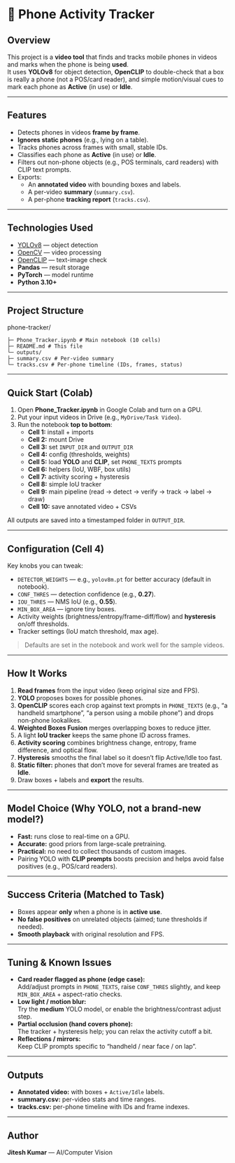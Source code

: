# 📱 Phone Activity Tracker

## Overview
This project is a **video tool** that finds and tracks mobile phones in videos and marks when the phone is being **used**.  
It uses **YOLOv8** for object detection, **OpenCLIP** to double-check that a box is really a phone (not a POS/card reader), and simple motion/visual cues to mark each phone as **Active** (in use) or **Idle**.

---

## Features
- Detects phones in videos **frame by frame**.
- **Ignores static phones** (e.g., lying on a table).
- Tracks phones across frames with small, stable IDs.
- Classifies each phone as **Active** (in use) or **Idle**.
- Filters out non-phone objects (e.g., POS terminals, card readers) with CLIP text prompts.
- Exports:
  - An **annotated video** with bounding boxes and labels.
  - A per-video **summary** (`summary.csv`).
  - A per-phone **tracking report** (`tracks.csv`).

---

## Technologies Used
- [YOLOv8](https://github.com/ultralytics/ultralytics) — object detection  
- [OpenCV](https://opencv.org/) — video processing  
- [OpenCLIP](https://github.com/mlfoundations/open_clip) — text-image check  
- **Pandas** — result storage  
- **PyTorch** — model runtime  
- **Python 3.10+**

---

## Project Structure
phone-tracker/
```
├─ Phone_Tracker.ipynb # Main notebook (10 cells)
├─ README.md # This file
└─ outputs/
├─ summary.csv # Per-video summary
└─ tracks.csv # Per-phone timeline (IDs, frames, status)
```

---

## Quick Start (Colab)
1. Open **Phone_Tracker.ipynb** in Google Colab and turn on a GPU.
2. Put your input videos in Drive (e.g., `MyDrive/Task Video`).
3. Run the notebook **top to bottom**:
   - **Cell 1:** install + imports  
   - **Cell 2:** mount Drive  
   - **Cell 3:** set `INPUT_DIR` and `OUTPUT_DIR`  
   - **Cell 4:** config (thresholds, weights)  
   - **Cell 5:** load **YOLO** and **CLIP**, set `PHONE_TEXTS` prompts  
   - **Cell 6:** helpers (IoU, WBF, box utils)  
   - **Cell 7:** activity scoring + hysteresis  
   - **Cell 8:** simple IoU tracker  
   - **Cell 9:** main pipeline (read → detect → verify → track → label → draw)  
   - **Cell 10:** save annotated video + CSVs

All outputs are saved into a timestamped folder in `OUTPUT_DIR`.

---

## Configuration (Cell 4)
Key knobs you can tweak:
- `DETECTOR_WEIGHTS` — e.g., `yolov8m.pt` for better accuracy (default in notebook).
- `CONF_THRES` — detection confidence (e.g., **0.27**).
- `IOU_THRES` — NMS IoU (e.g., **0.55**).
- `MIN_BOX_AREA` — ignore tiny boxes.
- Activity weights (brightness/entropy/frame-diff/flow) and **hysteresis** on/off thresholds.
- Tracker settings (IoU match threshold, max age).

> Defaults are set in the notebook and work well for the sample videos.

---

## How It Works
1. **Read frames** from the input video (keep original size and FPS).
2. **YOLO** proposes boxes for possible phones.
3. **OpenCLIP** scores each crop against text prompts in `PHONE_TEXTS`
   (e.g., “a handheld smartphone”, “a person using a mobile phone”) and drops non-phone lookalikes.
4. **Weighted Boxes Fusion** merges overlapping boxes to reduce jitter.
5. A light **IoU tracker** keeps the same phone ID across frames.
6. **Activity scoring** combines brightness change, entropy, frame difference, and optical flow.
7. **Hysteresis** smooths the final label so it doesn’t flip Active/Idle too fast.
8. **Static filter:** phones that don’t move for several frames are treated as **Idle**.
9. Draw boxes + labels and **export** the results.

---

## Model Choice (Why YOLO, not a brand-new model?)
- **Fast:** runs close to real-time on a GPU.
- **Accurate:** good priors from large-scale pretraining.
- **Practical:** no need to collect thousands of custom images.
- Pairing YOLO with **CLIP prompts** boosts precision and helps avoid false positives (e.g., POS/card readers).

---

## Success Criteria (Matched to Task)
- Boxes appear **only** when a phone is in **active use**.  
- **No false positives** on unrelated objects (aimed; tune thresholds if needed).  
- **Smooth playback** with original resolution and FPS.

---

## Tuning & Known Issues
- **Card reader flagged as phone (edge case):**  
  Add/adjust prompts in `PHONE_TEXTS`, raise `CONF_THRES` slightly, and keep `MIN_BOX_AREA` + aspect-ratio checks.
- **Low light / motion blur:**  
  Try the **medium** YOLO model, or enable the brightness/contrast adjust step.
- **Partial occlusion (hand covers phone):**  
  The tracker + hysteresis help; you can relax the activity cutoff a bit.
- **Reflections / mirrors:**  
  Keep CLIP prompts specific to “handheld / near face / on lap”.

---

## Outputs
- **Annotated video:** with boxes + `Active/Idle` labels.
- **summary.csv:** per-video stats and time ranges.
- **tracks.csv:** per-phone timeline with IDs and frame indexes.

---

## Author
**Jitesh Kumar** — AI/Computer Vision



